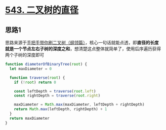 # [543. 二叉树的直径](https://leetcode-cn.com/problems/diameter-of-binary-tree/)

## 思路1

思路来源于[手把手带你刷二叉树（纲领篇）](https://labuladong.gitee.io/algo/2/19/22/)，核心一句话就能点透，即**直径的长度就是一个节点左右子树的深度之和**，想清楚这点整体就简单了，使用后序遍历获得两个子树的深度即可

```js
function diameterOfBinaryTree(root) {
  let maxDiameter = 0

  function traverse(root) {
    if (!root) return 0

    const leftDepth = traverse(root.left)
    const rightDepth = traverse(root.right)

    maxDiameter = Math.max(maxDiameter, leftDepth + rightDepth)
    return Math.max(leftDepth, rightDepth) + 1
  }
  return maxDiameter
}
```